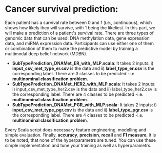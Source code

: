 # Cancer survival prediction:  
Each patient has a survival rate between 0 and 1 (i.e., continuous), which shows how likely they will survive, with 1 being the likeliest. In this part, we will make a prediction of a patient's survival rate. There are three types of genomic data that can be used: DNA methylation data, gene expression data, and miRNA expression data. Participants can use either one of them or combination of them to make the predictive model by training a multimodal deep belief network (MDBN). 
	
  - **SubTypePrediction_DNAMet_ER_with_MLP.scala**: It takes 2 inputs: i) **input_csv_met_type_er.csv** is the data and ii) **label_type_er.csv** is the corresponding label. There are 3 classes to be predicted -i.e. **multinominal classification problem**. 
 - **SubTypePrediction_DNAMet_HER2_with_MLP.scala**: It takes 2 inputs: i) input_csv_met_type_her2.csv is the data and ii) label_type_her2.csv is the corresponding label. There are 4 classes to be predicted -i.e. **multinominal classification problem**. 
- **SubTypePrediction_DNAMet_PGR_with_MLP.scala**: It takes 2 inputs: i) **input_csv_met_type_pgr.csv** is the data and ii) **label_type_pgr.csv** is the corresponding label. There are 4 classes to be predicted -i.e. **multinominal classification problem**.
  
Every Scala script does necessary feature engineering, modelling and simple evaluation. Finally, **accuracy**, **precision**, **recall** and **F1 measure**. It is to be noted, that none of the hyperparametrs are tuned. You can use these simple implementation and tune your training as well as hyperparametrs.  
